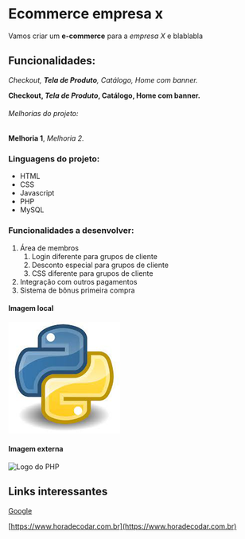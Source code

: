 # Ecommerce empresa x

Vamos criar um **e-commerce** para a *empresa X* e blablabla

## Funcionalidades:

_Checkout, **Tela de Produto**, Catálogo, Home com banner._

**Checkout, _Tela de Produto_, Catálogo, Home com banner.**

###### Melhorias do projeto:

__Melhoria 1__, _Melhoria 2._

### Linguagens do projeto:

* HTML
* CSS
* Javascript
* PHP 
* MySQL

### Funcionalidades a desenvolver:

1. Área de membros
    1. Login diferente para grupos de cliente
    2. Desconto especial para grupos de cliente
    3. CSS diferente para grupos de cliente
2. Integração com outros pagamentos
3. Sistema de bônus primeira compra

#### Imagem local

![Logo do Python](img/python.jpg)

#### Imagem externa

![Logo do PHP](https://logospng.org/wp-content/uploads/php.png)

## Links interessantes

[Google](https://www.google.com)

[https://www.horadecodar.com.br](https://www.horadecodar.com.br)
